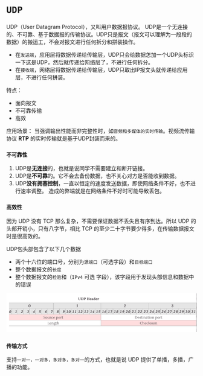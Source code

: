 # `UDP`

UDP（User Datagram Protocol），又叫用户数据报协议。
UDP是一个无连接的、不可靠、基于数据报的传输协议。UDP只是报文（报文可以理解为一段段的数据）的搬运工，不会对报文进行任何拆分和拼装操作。

- 在`发送端`，应用层将数据传递给传输层，UDP只会给数据怎加一个UDP头标识一下这是UDP，然后就传递给网络层了，不进行任何拆分。
- 在`接收端`，网络层将数据传递给传输层，UDP只取出IP报文头就传递给应用层，不进行任何拼装。

特点：

- 面向报文
- 不可靠传输
- 高效

应用场景：
当强调输出性能而非完整性时，如`音频和多媒体的实时传输`。视频流传输协议 **RTP** 的实时传输就是基于UDP封装而来的。

### `不可靠性`

1. UDP是**无连接**的，也就是说同学不需要建立和断开链接。
2. UDP是**不可靠**的。它不会去备份数据，也不关心对方是否能收到数据。
3. UDP**没有拥塞控制**，一直以恒定的速度发送数据，即使网络条件不好，也不进行速率调整。 造成的弊端就是在网络条件不好时可能导致丢包。

### `高效性`

因为 UDP 没有 TCP 那么复杂，不需要保证数据不丢失且有序到达。所以 UDP 的头部开销小，只有八字节，相比 TCP 的至少二十字节要少得多，在传输数据报文时是很高效的。

UDP包头部包含了以下几个数据

- 两个十六位的端口号，分别为`源端口`（可选字段）和`目标端口`
- 整个数据报文的`长度`
- 整个数据报文的`检验`和（`IPv4` 可选 字段），该字段用于发现头部信息和数据中的错误

![UDP Header](../img/UDP.png)

### `传输方式`

支持`一对一，一对多，多对多，多对一`的方式，也就是说 UDP 提供了单播，多播，广播的功能。
